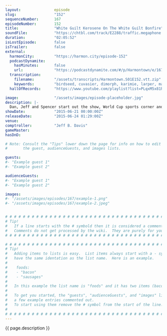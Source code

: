 ```yaml
---
layout:               episode
slug:                 "152"
sequenceNumber:       167
episodeNumber:        152
title:                "White Guilt Kerosene On The White Guilt Bonfire"
soundFile:            "https://chtbl.com/track/E2288/traffic.megaphone.fm/STA8970080096.mp3?updated=1561589913"
duration:             "02:05:52"
isLostEpisode:        false
isTrailer:            false
external:
  harmonCity:         "https://harmon.city/episode-152"
  podcastDynamite:
    hasMinutes:       false
    url:              "https://podcastdynamite.com/#/p/Harmontown/e/167/152"
  transcription:
    filename:         "/assets/transcripts/Harmontown.S01E152.vtt.zip"
    keywords:         "birdseed, cuvasier, dimorph, karimie, larper, marcie, peacekeepers, psionic, rexman, scala, spieth, tamika, trinidad, darsan, hearthstone, larp, sputnik, skyler, vertigo, beholders, disable, fifa, larping, nerf, macfarlane"
  hallOfRecords:      "https://www.youtube.com/playlist?list=PLqxM5x81hNOYUQ-Ri9dEzuCb7tvQ7Q31z"

image:                "/assets/images/episode-placeholder.jpg"
description: |-
  Dan, Jeff and Spencer start out the show, World Cup sports corner and lots of privilege and guilt.
showDate:             "2015-06-21 00:00:00Z"
releaseDate:          "2015-06-24 01:29:00Z"
venue:                
comptroller:          "Jeff B. Davis"
gameMaster:           
hasDnD:               

# Note: Consult the "Tips" lower down the page for info on how to edit
#       the guest, audienceGuests, and images lists.

guests:
#- "Example guest 1"
#- "Example guest 2"

audienceGuests:
#- "Example guest 1"
#- "Example guest 2"

images:
#- "/assets/images/episodes/167/example-1.png"
#- "/assets/images/episodes/167/example-2.jpeg"


# # # # # # # # # # # # # # # # # # # # # # # # # # # # # # # # # # # # # # # # # # # # #
# Tip!
#   If a line starts with the # symbold then it is considered a comment.
#   Comments do not get processed by the wiki.  They are purely for your information.
# # # # # # # # # # # # # # # # # # # # # # # # # # # # # # # # # # # # # # # # # # # # #

# # # # # # # # # # # # # # # # # # # # # # # # # # # # # # # # # # # # # # # # # # # # #
# Tip!
#   Adding items to lists is easy.  List items always start with a - symbol and have
#   have the same identation as the list name.  Here is an example.
#
#    foods:
#    - "bacon"
#    - "sausages"
#
#   In this example the list name is "foods" and it has two items (bacon, and sausages).
#
#   To get you started, the "guests", "audienceGuests", and "images" lists below have
#   a few example entries commented out.
#   To start using them remove the # symbol from the start of the line.
#
# # # # # # # # # # # # # # # # # # # # # # # # # # # # # # # # # # # # # # # # # # # # #
---
```


<!-- The episode description will be rendered here -->
{{ page.description }}

<!-- Add your content BELOW here -->
<!-- vvvvvvvvvvvvvvvvvvvvvvvvvvv -->




<!-- ^^^^^^^^^^^^^^^^^^^^^^^^^^^ -->
<!-- Add your content ABOVE here -->

<!-- The episode gallery will be rendered here -->
